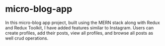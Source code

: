# micro-blog-app
In this micro-blog app project, built using the MERN stack along with Redux and Redux Toolkit, I have added features similar to Instagram. Users can create profiles, add their posts, view all profiles, and browse all posts as well crud operations.
